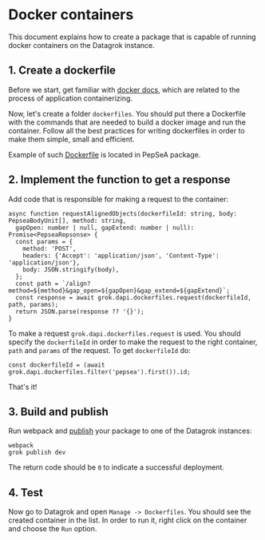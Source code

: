 <!-- TITLE: Creating a docker container -->

# Docker containers

This document explains how to create a package that is capable of running docker containers on the Datagrok instance. 

## 1. Create a dockerfile

Before we start, get familiar with [docker docs](https://docs.docker.com/get-started/02_our_app/), which are related to the process of application containerizing.

Now, let's create a folder `dockerfiles`. You should put there a Dockerfile with the commands that are needed to build a docker image and run the container. Follow all the best practices for writing dockerfiles in order to make them simple, small and efficient.  

Example of such [Dockerfile](https://github.com/datagrok-ai/public/blob/master/packages/PepSeA/dockerfiles/Dockerfile) is located in PepSeA package.

## 2. Implement the function to get a response

Add code that is responsible for making a request to the container:

```
async function requestAlignedObjects(dockerfileId: string, body: PepseaBodyUnit[], method: string,
  gapOpen: number | null, gapExtend: number | null): Promise<PepseaRepsonse> {
  const params = {
    method: 'POST',
    headers: {'Accept': 'application/json', 'Content-Type': 'application/json'},
    body: JSON.stringify(body),
  };
  const path = `/align?method=${method}&gap_open=${gapOpen}&gap_extend=${gapExtend}`;
  const response = await grok.dapi.dockerfiles.request(dockerfileId, path, params);
  return JSON.parse(response ?? '{}');
}
```

To make a request `grok.dapi.dockerfiles.request` is used. You should specify the `dockerfileId` in order to make the request to the right container, `path` and `params` of the request. To get `dockerfileId` do:

```
const dockerfileId = (await grok.dapi.dockerfiles.filter('pepsea').first()).id;
```

That's it! 

## 3. Build and publish

Run webpack and [publish](../develop.md#publishing) your package to one of the Datagrok instances:

```shell
webpack
grok publish dev
```

The return code should be `0` to indicate a successful deployment.

## 4. Test

Now go to Datagrok and open `Manage -> Dockerfiles`. You should see the created container in the list. In order to run it, right click on the container and choose the `Run` option.

